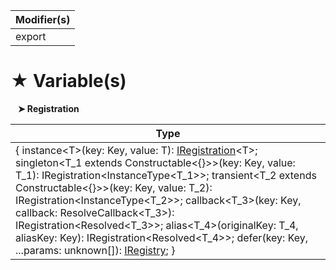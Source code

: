 | Modifier(s)                            |
|----------------------------------------|
| export |

# &#9733; Variable(s)

&nbsp;&nbsp; **&#10148; Registration**

| Type                        |
|-----------------------------|
| { instance&lt;T&gt;(key: Key, value: T): [IRegistration](/kernel/interface/di/iregistration.md)&lt;T&gt;; singleton&lt;T&#95;1 extends Constructable&lt;{}&gt;&gt;(key: Key, value: T&#95;1): IRegistration&lt;InstanceType&lt;T&#95;1&gt;&gt;; transient&lt;T&#95;2 extends Constructable&lt;{}&gt;&gt;(key: Key, value: T&#95;2): IRegistration&lt;InstanceType&lt;T&#95;2&gt;&gt;; callback&lt;T&#95;3&gt;(key: Key, callback: ResolveCallback&lt;T&#95;3&gt;): IRegistration&lt;Resolved&lt;T&#95;3&gt;&gt;; alias&lt;T&#95;4&gt;(originalKey: T&#95;4, aliasKey: Key): IRegistration&lt;Resolved&lt;T&#95;4&gt;&gt;; defer(key: Key, ...params: unknown[]): [IRegistry](/kernel/interface/di/iregistry.md); } |